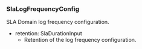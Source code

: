 ### SlaLogFrequencyConfig
SLA Domain log frequency configuration.

- retention: SlaDurationInput
  - Retention of the log frequency configuration.
